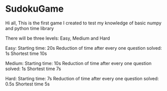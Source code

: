 # SudokuGame
Hi all, This is the first game I created to test my knowledge of basic numpy and python time library

There will be three levels: Easy, Medium and Hard

Easy:
Starting time: 20s
Reduction of time after every one question solved: 1s
Shortest time 10s

Medium: 
Starting time: 10s
Reduction of time after every one question solved: 1s
Shortest time 7s

Hard:
Starting time: 7s
Reduction of time after every one question solved: 0.5s
Shortest time 5s
